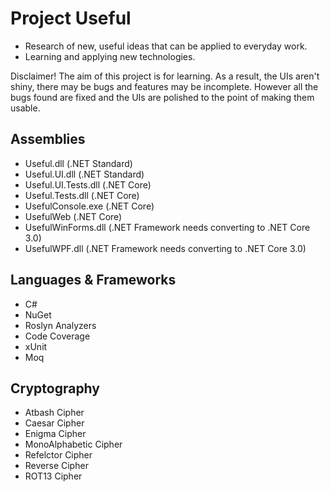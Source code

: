 # Project Useful

* Research of new, useful ideas that can be applied to everyday work.
* Learning and applying new technologies.

Disclaimer!  The aim of this project is for learning.  As a result, the UIs aren't shiny, there may be bugs and features may be incomplete.  However all the bugs found are fixed and the UIs are polished to the point of making them usable.

## Assemblies

* Useful.dll (.NET Standard)
* Useful.UI.dll (.NET Standard)
* Useful.UI.Tests.dll (.NET Core)
* Useful.Tests.dll (.NET Core)
* UsefulConsole.exe (.NET Core)
* UsefulWeb (.NET Core)
* UsefulWinForms.dll (.NET Framework needs converting to .NET Core 3.0)
* UsefulWPF.dll (.NET Framework needs converting to .NET Core 3.0)

## Languages & Frameworks

* C#
* NuGet
* Roslyn Analyzers
* Code Coverage
* xUnit
* Moq

## Cryptography

* Atbash Cipher
* Caesar Cipher
* Enigma Cipher
* MonoAlphabetic Cipher
* Refelctor Cipher
* Reverse Cipher
* ROT13 Cipher